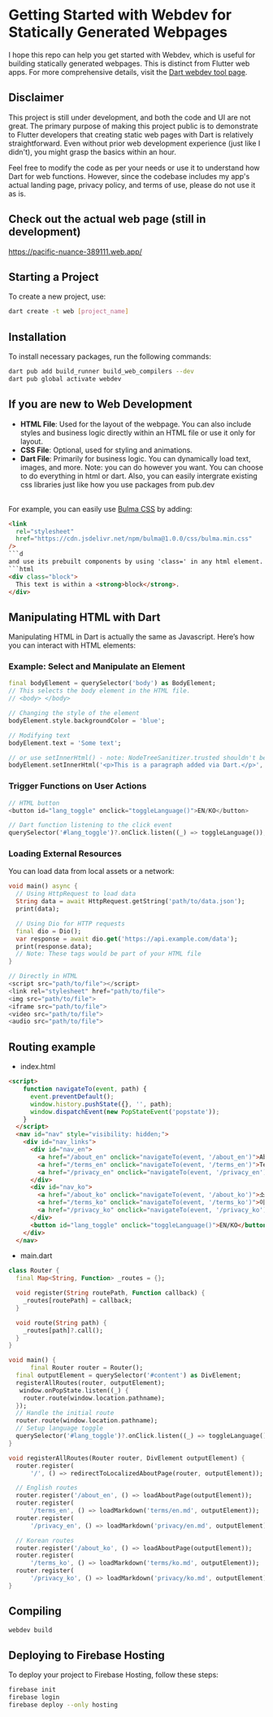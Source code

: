 # Getting Started with Webdev for Statically Generated Webpages

I hope this repo can help you get started with Webdev, which is useful for building statically generated webpages. This is distinct from Flutter web apps. For more comprehensive details, visit the [Dart webdev tool page](https://dart.dev/tools/webdev).

## Disclaimer

This project is still under development, and both the code and UI are not great. The primary purpose of making this project public is to demonstrate to Flutter developers that creating static web pages with Dart is relatively straightforward. Even without prior web development experience (just like I didn't), you might grasp the basics within an hour.

Feel free to modify the code as per your needs or use it to understand how Dart for web functions. However, since the codebase includes my app's actual landing page, privacy policy, and terms of use, please do not use it as is.

## Check out the actual web page (still in development)
https://pacific-nuance-389111.web.app/


## Starting a Project

To create a new project, use:

```bash
dart create -t web [project_name]
```


## Installation

To install necessary packages, run the following commands:

```bash
dart pub add build_runner build_web_compilers --dev
dart pub global activate webdev
```


## If you are new to Web Development

- **HTML File**: Used for the layout of the webpage. You can also include styles and business logic directly within an HTML file or use it only for layout.
- **CSS File**: Optional, used for styling and animations.
- **Dart File**: Primarily for business logic. You can dynamically load text, images, and more.
Note: you can do however you want. You can choose to do everything in html or dart. 
Also, you can easily intergrate existing css libraries just like how you use packages from pub.dev

<br>For example, you can easily use [Bulma CSS](https://bulma.io/) by adding:

```html
<link
  rel="stylesheet"
  href="https://cdn.jsdelivr.net/npm/bulma@1.0.0/css/bulma.min.css"
/>
```d
and use its prebuilt components by using 'class=' in any html element.
```html
<div class="block">
  This text is within a <strong>block</strong>.
</div>
```


## Manipulating HTML with Dart

Manipulating HTML in Dart is actually the same as Javascript.
Here’s how you can interact with HTML elements:

### Example: Select and Manipulate an Element

```dart
final bodyElement = querySelector('body') as BodyElement;
// This selects the body element in the HTML file.
// <body> </body>

// Changing the style of the element
bodyElement.style.backgroundColor = 'blue';

// Modifying text
bodyElement.text = 'Some text';

// or use setInnerHtml() - note: NodeTreeSanitizer.trusted shouldn't be used for user generated contents
bodyElement.setInnerHtml('<p>This is a paragraph added via Dart.</p>', treeSanitizer: NodeTreeSanitizer.trusted);

```

### Trigger Functions on User Actions

```dart
// HTML button
<button id="lang_toggle" onclick="toggleLanguage()">EN/KO</button>

// Dart function listening to the click event
querySelector('#lang_toggle')?.onClick.listen((_) => toggleLanguage());
```

### Loading External Resources

You can load data from local assets or a network:

```dart
void main() async {
  // Using HttpRequest to load data
  String data = await HttpRequest.getString('path/to/data.json');
  print(data);

  // Using Dio for HTTP requests
  final dio = Dio();
  var response = await dio.get('https://api.example.com/data');
  print(response.data);
  // Note: These tags would be part of your HTML file
}

// Directly in HTML
<script src="path/to/file"></script> 
<link rel="stylesheet" href="path/to/file">
<img src="path/to/file"> 
<iframe src="path/to/file"> 
<video src="path/to/file"> 
<audio src="path/to/file">
```


## Routing example

- index.html
```html
<script>
    function navigateTo(event, path) {
      event.preventDefault();
      window.history.pushState({}, '', path);
      window.dispatchEvent(new PopStateEvent('popstate'));
    }
  </script>
  <nav id="nav" style="visibility: hidden;">
    <div id="nav_links">
      <div id="nav_en">
        <a href="/about_en" onclick="navigateTo(event, '/about_en')">About</a>
        <a href="/terms_en" onclick="navigateTo(event, '/terms_en')">Terms of Service</a>
        <a href="/privacy_en" onclick="navigateTo(event, '/privacy_en')">Privacy Policy</a>
      </div>
      <div id="nav_ko">
        <a href="/about_ko" onclick="navigateTo(event, '/about_ko')">소개</a>
        <a href="/terms_ko" onclick="navigateTo(event, '/terms_ko')">이용약관</a>
        <a href="/privacy_ko" onclick="navigateTo(event, '/privacy_ko')">개인정보처리방침</a>
      </div>
      <button id="lang_toggle" onclick="toggleLanguage()">EN/KO</button>
    </div>
  </nav>
```

- main.dart
```dart
class Router {
  final Map<String, Function> _routes = {};

  void register(String routePath, Function callback) {
    _routes[routePath] = callback;
  }

  void route(String path) {
    _routes[path]?.call();
  }
}

void main() {
      final Router router = Router();
  final outputElement = querySelector('#content') as DivElement;
  registerAllRoutes(router, outputElement);
   window.onPopState.listen((_) {
    router.route(window.location.pathname);
  });
  // Handle the initial route
  router.route(window.location.pathname);
  // Setup language toggle
  querySelector('#lang_toggle')?.onClick.listen((_) => toggleLanguage());
}

void registerAllRoutes(Router router, DivElement outputElement) {
  router.register(
      '/', () => redirectToLocalizedAboutPage(router, outputElement));

  // English routes
  router.register('/about_en', () => loadAboutPage(outputElement));
  router.register(
      '/terms_en', () => loadMarkdown('terms/en.md', outputElement));
  router.register(
      '/privacy_en', () => loadMarkdown('privacy/en.md', outputElement));

  // Korean routes
  router.register('/about_ko', () => loadAboutPage(outputElement));
  router.register(
      '/terms_ko', () => loadMarkdown('terms/ko.md', outputElement));
  router.register(
      '/privacy_ko', () => loadMarkdown('privacy/ko.md', outputElement));
}

```


## Compiling
```bash
webdev build
```

## Deploying to Firebase Hosting

To deploy your project to Firebase Hosting, follow these steps:

```bash
firebase init
firebase login
firebase deploy --only hosting
```
